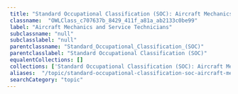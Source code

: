 ```yaml
--- 
 title: "Standard Occupational Classification (SOC): Aircraft Mechanics and Service Technicians" 
 classname:  "OWLClass_c707637b_8429_411f_a81a_ab2133c0be99" 
 label: "Aircraft Mechanics and Service Technicians" 
 subclassname: "null" 
 subclasslabel: "null" 
 parentclassname: "Standard_Occupational_Classification_(SOC)" 
 parentclasslabel: "Standard Occupational Classification (SOC)" 
 equalentCollections: [] 
 collections: ['Standard Occupational Classification (SOC): Aircraft Mechanics and Service Technicians']
 aliases:  "/topic/standard-occupational-classification-soc-aircraft-mechanics-and-service-technicians"  
 searchCategory: "topic" 
---
```

